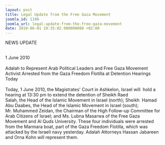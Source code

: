 ```yaml
---
layout: post
title: Legal Update from the Free Gaza Movement
joomla_id: 1196
joomla_url: legal-update-from-the-free-gaza-movement
date: 2010-06-01 19:35:02.000000000 +02:00
---
```

<p>NEWS UPDATE</p>
<p><br />1 June 2010<br /> <br />Adalah to Represent Arab Political Leaders and Free Gaza Movement Activist Arrested from the Gaza Freedom Flotilla at Detention Hearings Today<br /> <br />Today, 1 June 2010, the Magistrates' Court in Ashkelon, Israel will  hold a hearing at 13:30 pm to extend the detention of Sheikh Raed <br />Salah, the Head of the Islamic Movement in Israel (north); Sheikh  Hamad Abu Daabes, the Head of the Islamic Movement in Israel (south); <br />Mr. Muhammed Zeidan, the Chairman of the High Follow-up Committee for Arab Citizens of Israel; and Ms.<span style="background-color: #ffffff;"> Lubna Masarwa </span><span style="background-color: #ffffff;">o</span>f the Free Gaza <br />Movement and Al Quds University. These four individuals were arrested from the Marmara boat, part of the Gaza Freedom Flotilla, which was <br />attacked by the Israeli navy yesterday. Adalah Attorneys Hassan Jabareen and Orna Kohn will represent them.</p>
